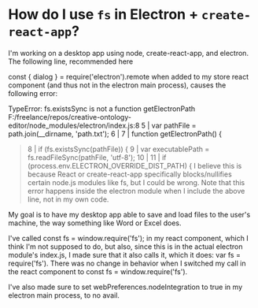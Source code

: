# How do I use `fs` in Electron + `create-react-app`?

I'm working on a desktop app using node, create-react-app, and electron. The following line, recommended here

const { dialog } = require('electron').remote
when added to my store react component (and thus not in the electron main process), causes the following error:

TypeError: fs.existsSync is not a function
getElectronPath
F:/freelance/repos/creative-ontology-editor/node_modules/electron/index.js:8
   5 | var pathFile = path.join(__dirname, 'path.txt');
   6 | 
   7 | function getElectronPath() {
>  8 |   if (fs.existsSync(pathFile)) {
   9 |     var executablePath = fs.readFileSync(pathFile, 'utf-8');
  10 | 
  11 |     if (process.env.ELECTRON_OVERRIDE_DIST_PATH) {
I believe this is because React or create-react-app specifically blocks/nullifies certain node.js modules like fs, but I could be wrong. Note that this error happens inside the electron module when I include the above line, not in my own code.

My goal is to have my desktop app able to save and load files to the user's machine, the way something like Word or Excel does.

I've called const fs = window.require('fs'); in my react component, which I think I'm not supposed to do, but also, since this is in the actual electron module's index.js, I made sure that it also calls it, which it does: var fs = require('fs'). There was no change in behavior when I switched my call in the react component to const fs = window.require('fs').

I've also made sure to set webPreferences.nodeIntegration to true in my electron main process, to no avail.